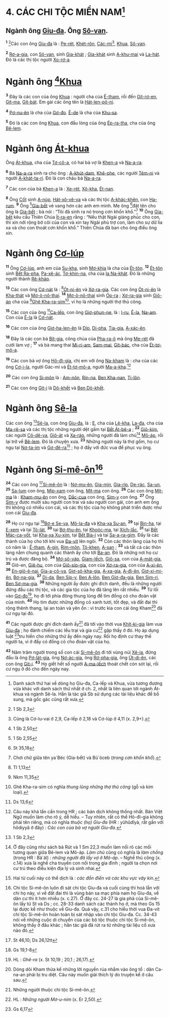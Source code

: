 # 4. CÁC CHI TỘC MIỀN NAM[^1-f58719d2-4cd9-406d-8e56-6b2dc3bd0a1d]

## Ngành ông [Giu-đa](). Ông [Sô-van]().

<sup><b>1</b></sup> [^1@-f58719d2-4cd9-406d-8e56-6b2dc3bd0a1d]Các con ông [Giu-đa]() là : [Pe-rét](), [Khét-rôn](), [Các-mi]()[^2-f58719d2-4cd9-406d-8e56-6b2dc3bd0a1d], [Khua](), [Sô-van]().

<sup><b>2</b></sup> [Rơ-a-gia](), con [Sô-van](), sinh [Gia-khát]() ; [Gia-khát]() sinh [A-khu-mai]() và [La-hát](). Đó là các thị tộc người [Xo-rơ-a]().

# Ngành ông [^2@-f58719d2-4cd9-406d-8e56-6b2dc3bd0a1d][Khua]()

<sup><b>3</b></sup> Đây là các con của ông [Khua]() : người cha của [Ê-tham](), rồi đến [Gít-rơ-en](), [Gít-ma](), [Gít-bát](). Em gái các ông tên là [Hát-len-pô-ni]().

<sup><b>4</b></sup> [Pơ-nu-ên]() là cha của [Gơ-đo](). [Ê-de]() là cha của [Khu-sa]().

<sup><b>5</b></sup> Đó là các con ông [Khua](), con đầu lòng của ông [Ép-ra-tha](), cha của ông [Bê-lem]().

# Ngành ông [Át-khua]()

Ông [Át-khua](), cha của [Tơ-cô-a](), có hai bà vợ là [Khen-a]() và [Na-a-ra]().

<sup><b>6</b></sup> Bà [Na-a-ra]() sinh ra cho ông : [A-khút-dam](), [Khê-phe](), các người [Têm-ni]() và người [A-khát-ta-ri](). Đó là con cháu bà [Na-a-ra]().

<sup><b>7</b></sup> Các con của bà [Khen-a]() là : [Xe-rét](), [Xô-kha](), [Ét-nan]().

<sup><b>8</b></sup> Ông [Cốt]() sinh [A-núp](), [Hát-xô-vê-va]() và các thị tộc [A-khác-khên](), con [Ha-rum](). <sup><b>9</b></sup> Ông [^3@-f58719d2-4cd9-406d-8e56-6b2dc3bd0a1d][Gia-bết]() vẻ vang hơn các anh em mình. Mẹ ông [^4@-f58719d2-4cd9-406d-8e56-6b2dc3bd0a1d]đặt tên cho ông là [Gia-bết]() ; bà nói : “Tôi đã sinh ra nó trong cơn khốn khổ.”[^3-f58719d2-4cd9-406d-8e56-6b2dc3bd0a1d] <sup><b>10</b></sup> Ông [Gia-bết]() kêu cầu Thiên Chúa [Ít-ra-en]() rằng : “Nếu thật Ngài giáng phúc cho con, thì xin nới rộng bờ cõi của con và xin tay Ngài phù trợ con, làm cho sự dữ lìa xa và cho con thoát cơn khốn khổ.” Thiên Chúa đã ban cho ông điều ông xin.

# Ngành ông [Cơ-lúp]()

<sup><b>11</b></sup> Ông [Cơ-lúp](), anh em của [Su-kha](), sinh [Mơ-khia]() là cha của [Ét-tôn](). <sup><b>12</b></sup> [Ét-tôn]() sinh [Bết Ra-pha](), [Pa-xê-ác](), [Tơ-khin-na](), cha của [Ia Na-khát](). Đó là những người thành [Rê-kháp]().

<sup><b>13</b></sup> Các con ông [Cơ-nát]() là : [^5@-f58719d2-4cd9-406d-8e56-6b2dc3bd0a1d][Ót-ni-ên]() và [Xơ-ra-gia](). Các con ông [Ót-ni-ên]() là [Kha-thát]() và [Mơ-ô-nô-thai](). <sup><b>14</b></sup> [Mơ-ô-nô-thai]() sinh [Óp-ra]() ; [Xơ-ra-gia]() sinh [Giô-áp]() cha của [^6@-f58719d2-4cd9-406d-8e56-6b2dc3bd0a1d][Ghê Kha-ra-sim]()[^4-f58719d2-4cd9-406d-8e56-6b2dc3bd0a1d], vì họ là những người thợ thủ công.

<sup><b>15</b></sup> Các con của ông [^7@-f58719d2-4cd9-406d-8e56-6b2dc3bd0a1d][Ca-lếp](), con ông [Giơ-phun-ne](), là : [I-ru](), [Ê-la](), [Na-am](). Con của [Ê-la]() là [Cơ-nát]().

<sup><b>16</b></sup> Các con của ông [Giơ-ha-len-ên]() là [Díp](), [Di-pha](), [Tia-gia](), [A-xác-ên]().

<sup><b>18</b></sup> Đây là các con bà [Bít-gia](), công chúa của [Pha-ra-ô]() mà ông [Me-rét]() đã cưới làm vợ ; <sup><b>17</b></sup> và bà mang thai [Mi-ri-am](), [Sam-mai](), [Gít-bác](), cha của [Ét-tơ-mô-a]().

<sup><b>19</b></sup> Các con bà vợ ông [Hô-đi-gia](), chị em với ông [Na-kham]() là : cha của các ông [Cơ-i-la](), người Gác-mi và [Ét-tơ-mô-a](), người [Ma-a-kha]().[^6-f58719d2-4cd9-406d-8e56-6b2dc3bd0a1d]

<sup><b>20</b></sup> Các con ông [Si-môn]() là : [Am-nôn](), [Rin-na](), [Ben Kha-nan](), [Ti-lôn]().

<sup><b>21</b></sup> Các con ông [Gít-i]() là [Dô-khết]() và [Ben Dô-khết]().

# Ngành ông [Sê-la]()

Các con ông [^8@-f58719d2-4cd9-406d-8e56-6b2dc3bd0a1d][Sê-la](), con ông [Giu-đa](), là : [E](), cha của [Lê-kha](), [La-đa](), cha của [Ma-rê-sa]() và các thị tộc những người dệt gấm tại [Bết Át-bê-a]() ; <sup><b>22</b></sup> [Giô-kim](), các người [Cô-dê-va](), [Giô-át]() và [Xa-ráp](), những người đã làm chủ[^7-f58719d2-4cd9-406d-8e56-6b2dc3bd0a1d] [Mô-áp](), rồi lại trở về [Bê-lem](). Đó là chuyện xưa. <sup><b>23</b></sup> Những người này là thợ gốm, họ cư ngụ tại [Nơ-ta-im]() và [Gơ-đê-ra]()[^8-f58719d2-4cd9-406d-8e56-6b2dc3bd0a1d] ; họ ở đấy với đức vua để phục vụ ông.

# Ngành ông [Si-mê-ôn]()[^9-f58719d2-4cd9-406d-8e56-6b2dc3bd0a1d]

<sup><b>24</b></sup> Các con ông [^9@-f58719d2-4cd9-406d-8e56-6b2dc3bd0a1d][Si-mê-ôn]() là : [Nơ-mu-ên](), [Gia-min](), [Gia-ríp](), [De-rác](), [Sa-un](), <sup><b>25</b></sup> [Sa-lum]() con ông, [Míp-xam]() con ông, [Mít-ma]() con ông. <sup><b>26</b></sup> Các con ông [Mít-ma]() là : [Kham-mu-ên]() con ông, [Dắc-cua]() con ông, [Sim-y]() con ông. <sup><b>27</b></sup> Ông [Sim-y]() được mười sáu người con trai và sáu người con gái, còn anh em ông thì không có nhiều con cái, và các thị tộc của họ không phát triển được như con cái [Giu-đa]().

<sup><b>28</b></sup> Họ cư ngụ tại [^10@-f58719d2-4cd9-406d-8e56-6b2dc3bd0a1d][Bơ-e Se-va](), [Mô-la-đa]() và [Kha-xa Su-an](), <sup><b>29</b></sup> tại [Bin-ha](), tại [E-xem]() và tại [Tô-lát](), <sup><b>30</b></sup> tại [Bơ-thu-ên](), tại [Khoóc-ma](), tại [Xích-lắc](), <sup><b>31</b></sup> tại [Bết Mác-ca-vốt](), tại [Kha-xa Xu-xim](), tại [Bết Bia-i]() và tại [Sa-a-ra-gim](). Đấy là các thành của họ cho tới khi vua [Đa-vít]() lên ngôi. <sup><b>32</b></sup> Còn các thôn làng của họ thì có năm là : [Ê-tham](), [A-gin](), [Rim-môn](), [Tô-khen](), [A-san]() ; <sup><b>33</b></sup> và tất cả các thôn làng nằm chung quanh các thành ấy cho tới [Ba-an](). Đó là những nơi họ cư trú và được đăng bộ. <sup><b>34</b></sup> [Mơ-sô-váp](), [Giam-lếch](), [Giô-sa](), con của [A-mát-gia](), <sup><b>35</b></sup> Giô-en, [Giê-hu](), con của [Giô-síp-gia](), con của [Xơ-ra-gia](), con của [A-xi-ên](), <sup><b>36</b></sup> [En-giô-ê-nai](), [Gia-a-cô-va](), [Giơ-sô-kha-gia](), [A-xa-gia](), [A-đi-ên](), [Giơ-xi-mi-ên](), [Bơ-na-gia](), <sup><b>37</b></sup> [Di-da](), [Ben Síp-y](), [Ben A-lôn](), [Ben Giơ-đa-gia](), [Ben Sim-ri](), [Ben Sơ-ma-gia](). <sup><b>38</b></sup> Những người ấy được ghi đích danh, đều là những người đứng đầu các thị tộc, và các gia tộc của họ đã tăng lên rất nhiều. <sup><b>39</b></sup> Từ lối vào [Gơ-đo]()[^10-f58719d2-4cd9-406d-8e56-6b2dc3bd0a1d], họ đi tới phía đông thung lũng để tìm đồng cỏ cho đoàn vật của mình. <sup><b>40</b></sup> Họ tìm được những đồng cỏ xanh tươi, tốt đẹp, và đất đai thì rộng thênh thang, lại an toàn và yên ổn : vì trước kia con cái ông Kham[^11-f58719d2-4cd9-406d-8e56-6b2dc3bd0a1d] đã cư ngụ tại đó.

<sup><b>41</b></sup> Các người được ghi đích danh ấy[^12-f58719d2-4cd9-406d-8e56-6b2dc3bd0a1d] đã tới vào thời vua [Khít-ki-gia]() làm vua [Giu-đa]() ; họ đánh chiếm các lều trại và gia cư[^13-f58719d2-4cd9-406d-8e56-6b2dc3bd0a1d] gặp thấy ở đó. Họ áp dụng luật [^11@-f58719d2-4cd9-406d-8e56-6b2dc3bd0a1d]tru hiến cho những thứ ấy đến ngày nay. Rồi họ định cư thay thế người ta, vì ở đấy có đồng cỏ cho đoàn vật của họ.

<sup><b>42</b></sup> Năm trăm người trong số con cái [Si-mê-ôn]() đi tới vùng núi [Xê-ia](), đứng đầu là ông [Pơ-lát-gia](), ông [Nơ-ác-gia](), ông [Rơ-pha-gia](), ông [Út-di-ên](), các con ông [Gít-i](). <sup><b>43</b></sup> Họ giết hết số người [A-ma-lếch]() thoát chết còn sót lại, rồi cư ngụ ở đó cho đến ngày nay.

[^1-f58719d2-4cd9-406d-8e56-6b2dc3bd0a1d]: Danh sách thứ hai về dòng họ Giu-đa, Ca-lếp và Khua, vừa tương đương vừa khác với danh sách thứ nhất ở ch. 2, nhất là liên quan tới ngành Át-khua và ngành Sê-la. Hẳn là tác giả Sb sử dụng các tài liệu khác để bổ sung, mà gốc gác cũng rất xưa.

[^2-f58719d2-4cd9-406d-8e56-6b2dc3bd0a1d]: Cũng là Cơ-lu-vai ở 2,9, Ca-lếp ở 2,18 và Cơ-lúp ở 4,11 (x. 2,9+).

[^3-f58719d2-4cd9-406d-8e56-6b2dc3bd0a1d]: Chơi chữ giữa tên ya\`Bëc (Gia-bết) và Bü\`öceb (_trong cơn khốn khổ_).

[^4-f58719d2-4cd9-406d-8e56-6b2dc3bd0a1d]: Ghê Kha-ra-sim có nghĩa _thung lũng những thợ thủ công_ (gỗ và kim loại).

[^6-f58719d2-4cd9-406d-8e56-6b2dc3bd0a1d]: Câu này khá lấn cấn trong HR ; các bản dịch không thống nhất. Bản Việt Ngữ muốn làm cho rõ ý, dễ hiểu. – Tuy nhiên, rất có thể Hô-đi-gia không phải tên riêng, mà có nghĩa _thuộc (họ) Giu-đa_ (HR : yühûdîyà, rất gần với hôdiyyâ ở đây) : _Các con của bà vợ người Giu-đa_.

[^7-f58719d2-4cd9-406d-8e56-6b2dc3bd0a1d]: Ở đây cũng như sách bà Rút và 1 Sm 22,3 muốn làm nổi rõ các mối tương quan giữa Bê-lem và Mô-áp. _Làm chủ_ cũng có nghĩa là _làm chồng_ (trong HR : Bä\`äl) : _những người đã lấy vợ ở Mô-áp_. – Nghề thủ công (x. c.14) xưa là nghề cha truyền con nối trong gia đình ; người ta chọn nơi cư trú theo điều kiện địa lý và sinh nhai.

[^8-f58719d2-4cd9-406d-8e56-6b2dc3bd0a1d]: Hai từ cuối này có thể dịch là : _các đồn điền và các khu vực vây kín_.

[^9-f58719d2-4cd9-406d-8e56-6b2dc3bd0a1d]: Chi tộc Si-mê-ôn luôn đi sát chi tộc Giu-đa và cuối cùng thì hoà lẫn với chi họ này, vì về đất đai thì là vùng bán sa mạc phía nam họ Giu-đa, về dân cư thì ít hơn nhiều (x. c.27). Ở đây cc. 24-27 là gia phả của Si-mê-ôn lấy từ St và Ds ; cc. 28-33 danh sách các thành họ ở, mà theo Gs 15 lại được kể như thuộc về Giu-đa. Quả vậy, c.31 cho hiểu thời vua Đa-vít chi tộc Si-mê-ôn hoàn toàn bị sát nhập vào chi tộc Giu-đa. Cc. 34-43 nói về những cuộc di chuyển của các bộ tộc thuộc chi tộc Si-mê-ôn, không thấy ở đâu khác ; hẳn tác giả đã rút ra từ những tài liệu cổ xưa nào đó.

[^10-f58719d2-4cd9-406d-8e56-6b2dc3bd0a1d]: HL : _Ghê-ra_ (x. St 10,19 ; 20,1 ; 26,17).

[^11-f58719d2-4cd9-406d-8e56-6b2dc3bd0a1d]: Dòng dõi Kham thừa kế những lời nguyền rủa nhắm vào ông tổ : dân Ca-na-an phải bị tru diệt. Câu này muốn giải thích lý do truyện kể ở câu sau.

[^12-f58719d2-4cd9-406d-8e56-6b2dc3bd0a1d]: Những người thuộc chi tộc Si-mê-ôn.

[^13-f58719d2-4cd9-406d-8e56-6b2dc3bd0a1d]: HL : _Những người Mơ-u-nim_ (x. Er 2,50).

[^1@-f58719d2-4cd9-406d-8e56-6b2dc3bd0a1d]: 1 Sb 2,3

[^2@-f58719d2-4cd9-406d-8e56-6b2dc3bd0a1d]: 1 Sb 2,50

[^3@-f58719d2-4cd9-406d-8e56-6b2dc3bd0a1d]: 1 Sb 2,55

[^4@-f58719d2-4cd9-406d-8e56-6b2dc3bd0a1d]: St 35,18

[^5@-f58719d2-4cd9-406d-8e56-6b2dc3bd0a1d]: Tl 1,13

[^6@-f58719d2-4cd9-406d-8e56-6b2dc3bd0a1d]: Nkm 11,35

[^7@-f58719d2-4cd9-406d-8e56-6b2dc3bd0a1d]: Ds 13,6

[^8@-f58719d2-4cd9-406d-8e56-6b2dc3bd0a1d]: 1 Sb 2,3

[^9@-f58719d2-4cd9-406d-8e56-6b2dc3bd0a1d]: St 46,10; Ds 26,12tt

[^10@-f58719d2-4cd9-406d-8e56-6b2dc3bd0a1d]: Gs 19,1-8

[^11@-f58719d2-4cd9-406d-8e56-6b2dc3bd0a1d]: Gs 6,17
